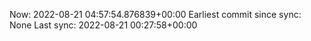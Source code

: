 Now: 2022-08-21 04:57:54.876839+00:00 Earliest commit since sync: None Last sync: 2022-08-21 00:27:58+00:00
